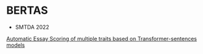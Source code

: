 # BERTAS

- SMTDA 2022

[Automatic Essay Scoring of multiple traits based on Transformer-sentences models](https://nbviewer.org/github/AprendizajeProfundo/BERTAS/blob/main/Presentacion/nlp_PracticaAutomatic_Scoring-Presentation.slides.html#/)
